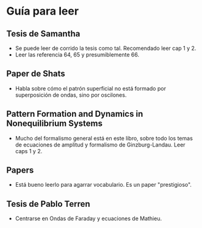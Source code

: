 # Guía para leer

## Tesis de Samantha

- Se puede leer de corrido la tesis como tal. Recomendado leer cap 1 y 2.
- Leer las referencia 64, 65 y presumiblemente 66.

## Paper de Shats

- Habla sobre cómo el patrón superficial no está formado por superposición de ondas, sino por oscilones.

## Pattern Formation and Dynamics in Nonequilibrium Systems

- Mucho del formalismo general está en este libro, sobre todo los temas de ecuaciones de amplitud y formalismo de Ginzburg-Landau. Leer caps 1 y 2.

## Papers

- Está bueno leerlo para agarrar vocabulario. Es un paper "prestigioso".

## Tesis de Pablo Terren

- Centrarse en Ondas de Faraday y ecuaciones de Mathieu.
